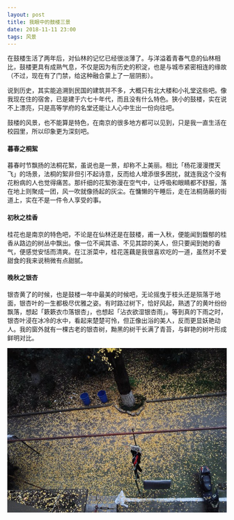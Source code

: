 ```yaml
---
layout: post
title: 我眼中的鼓楼三景
date: 2018-11-11 23:00
tags: 风景
---
```


在鼓楼生活了两年后，对仙林的记忆已经很淡薄了。与洋溢着青春气息的仙林相比，鼓楼更具有成熟气息，不仅是因为有历史的积淀，也是与城市紧密相连的缘故（不过，现在有了门禁，给这种融合蒙上了一层阴影）。

说到历史，其实能追溯到民国的建筑并不多，大概只有北大楼和小礼堂这些吧。像我现在住的宿舍，已是建于六七十年代，而且没有什么特色。狭小的鼓楼，实在说不上漂亮，只是高等学府的名堂还能让人心中生出一份向往吧。

鼓楼的风景，也不能算是特色，在南京的很多地方都可以见到，只是我一直生活在校园里，所以印象更为深刻吧。

#### 暮春之桐絮

暮春时节飘扬的法桐花絮，虽说也是一景，却称不上美丽。相比「杨花漫漫搅天飞」的场景，法桐的絮非但引不起诗意，反而给人增添很多困扰，就连我这个没有花粉病的人也觉得痛苦。那纤细的花絮弥漫在空气中，让呼吸和眼睛都不舒服，落在地上则聚成一团，风一吹就像扬起的灰尘。在慵懒的午睡后，走在法桐荫蔽的街道上，实在不是一件令人享受的事。

#### 初秋之桂香

桂花也是南京的特色吧，不论是在仙林还是在鼓楼，甫一入秋，便能闻到馥郁的桂香从路边的树丛中飘出。像一位不闻其语、不见其踪的美人，但只要闻到她的香气，便感觉安恬而清爽。在江浙菜中，桂花莲藕是我很喜欢吃的一道，虽然对不爱甜食的我来说稍微有点甜腻。

####  晚秋之银杏

银杏黄了的时候，也是鼓楼一年中最美的时候吧，无论摇曳于枝头还是殒落于地面，银杏叶的一生都极尽优雅之姿。有时路过树下，恰好风起，熟透了的黄叶纷纷飘落，想起「簌簌衣巾落银杏」，也想起「沾衣欲湿银杏雨」。等到真的下雨之时，银杏叶浸在冰冷的水中，看起来楚楚可怜，但正像出浴的美人，反而更显妖艳动人。我的窗外就有一棵古老的银杏树，黝黑的树干长满了青苔，与鲜艳的树叶形成鲜明对比。

<a data-fancybox href="https://i.imgur.com/6EmmxEw.jpg" data-caption="窗外的银杏落满地[11-30]">![老银杏](/images/posts/yinxing.jpg)</a>

